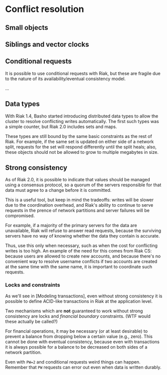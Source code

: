 
# Conflict resolution

## Small objects

## Siblings and vector clocks

## Conditional requests

It is possible to use conditional requests with Riak, but these are
fragile due to the nature of its availability/eventual consistency
model.

...

## Data types

With Riak 1.4, Basho started introducing distributed data types to
allow the cluster to resolve conflicting writes automatically. The
first such types was a simple counter, but Riak 2.0 includes sets and
maps.

These types are still bound by the same basic constraints as the rest
of Riak. For example, if the same set is updated on either side of a
network split, requests for the set will respond differently until the
split heals; also, these objects should not be allowed to grow to
multiple megabytes in size.

## Strong consistency

As of Riak 2.0, it is possible to indicate that values should be
managed using a consensus protocol, so a quorum of the servers
responsible for that data must agree to a change before it is
committed.

This is a useful tool, but keep in mind the tradeoffs: writes will be
slower due to the coordination overhead, and Riak's ability to
continue to serve requests in the prence of network partitions and
server failures will be compromised.

For example, if a majority of the primary servers for the data are
unavailable, Riak will refuse to answer read requests, because the
surviving servers have no way of knowing whether the data they contain
is accurate.

Thus, use this only when necessary, such as when the cost for
conflicting writes is too high. An example of the need for this comes
from Riak CS: because users are allowed to create new accounts, and
because there's no convenient way to resolve username conflicts if two
accounts are created at the same time with the same name, it is
important to coordinate such requests.

### Locks and constraints

As we'll see in [Modeling transactions], even without strong consistency it is
possible to define ACID-like transactions in Riak at the application
level.

Two mechanisms which are **not** guaranteed to work without strong
consistency are locks and *financial boundary* constraints. (WTF would
these actually be called?)

For financial operations, it may be necessary (or at least desirable)
to prevent a balance from dropping below a certain value (e.g.,
zero). This cannot be done with eventual consistency, because even
with transactions it is always possible for a balance to be decreased
on both sides of a network partition.

Even with `PW=2` and conditional requests weird things can
happen. Remember that `PW` requests can error out even when data is
written durably.
